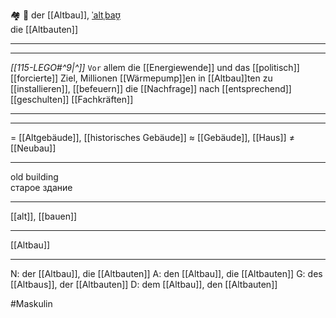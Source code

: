 🏘️ 🔵 der [[Altbau]], [ˈaltˌbaʊ̯](https://youglish.com/pronounce/Altbau/german)  
die [[Altbauten]]

---
---

*[[115-LEGO#^9|^]]* `Vor` allem die [[Energiewende]] und das [[politisch]] [[forcierte]] Ziel, Millionen [[Wärmepump]]en in [[Altbau]]ten zu [[installieren]], [[befeuern]] die [[Nachfrage]] nach [[entsprechend]] [[geschulten]] [[Fachkräften]]


---


---
= [[Altgebäude]], [[historisches Gebäude]]
≈ [[Gebäude]], [[Haus]]
≠ [[Neubau]]

---
old building  
старое здание

---
[[alt]], [[bauen]]

---
[[Altbau]]


---
N: der [[Altbau]], die [[Altbauten]]
A: den [[Altbau]], die [[Altbauten]]
G: des [[Altbaus]], der [[Altbauten]]
D: dem [[Altbau]], den [[Altbauten]]

#Maskulin 